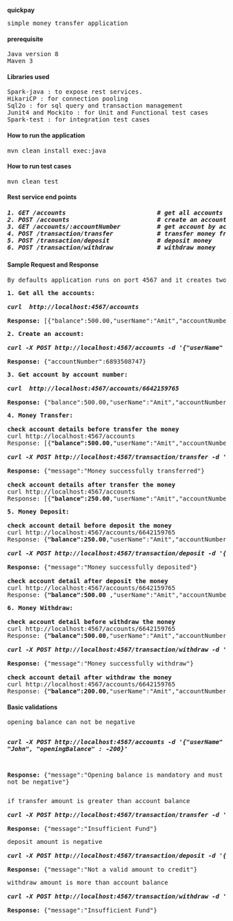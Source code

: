 <b> quickpay </b>
<pre>simple money transfer application 
</pre>
</hr>

<h4> prerequisite </h4>
<pre>
Java version 8
Maven 3
</pre>
</hr>
<h4> Libraries used </h4>
<pre>
Spark-java : to expose rest services.
HikariCP : for connection pooling
Sql2o : for sql query and transaction management
Junit4 and Mockito : for Unit and Functional test cases
Spark-test : for integration test cases
</pre>
</hr>
<h4> How to run the application</h4>
<pre>
mvn clean install exec:java
</pre>
</hr>
<h4> How to run test cases </h4>
<pre>
mvn clean test
</pre>

<h4> Rest service end points </h4>

<h5><pre>1. GET /accounts                      <i>   # get all accounts </i>
2. POST /accounts                     <i>   # create an account </i>
3. GET /accounts/:accountNumber       <i>   # get account by account number </i>
4. POST /transaction/transfer         <i>   # transfer money from one account to another </i>
5. POST /transaction/deposit          <i>   # deposit money </i>
6. POST /transaction/withdraw         <i>   # withdraw money </i></pre></h5>

<h4> Sample Request and Response </h4>
<pre>By defaults application runs on port 4567 and it creates two default accounts to play with </pre>

<pre><b>1. Get all the accounts: </b>

<b><i>curl  http://localhost:4567/accounts</i></b>

<b>Response:</b> [{"balance":500.00,"userName":"Amit","accountNumber":6642159765},{"balance":500.00,"userName":"Anil","accountNumber":6642159766}]
</pre>
<pre>
<b>2. Create an account:</b>

<b><i>curl -X POST http://localhost:4567/accounts -d '{"userName" : "John", "openingBalance" : 200}'</i></b>

<b>Response:</b> {"accountNumber":6893508747}
</pre>
<pre>
<b>3. Get account by account number: </b>

<b><i>curl  http://localhost:4567/accounts/6642159765 </i></b>

<b>Response:</b> {"balance":500.00,"userName":"Amit","accountNumber":6642159765}
</pre>
<pre>
<b>4. Money Transfer: </b>

<b>check account details before transfer the money</b>
curl http://localhost:4567/accounts
Response: [{<b>"balance":500.00</b>,"userName":"Amit","accountNumber":6642159765},{<b>"balance":500.00</b>,"userName":"Anil","accountNumber":6642159766}]

<b><i>curl -X POST http://localhost:4567/transaction/transfer -d '{"fromAccountNumber":6642159765, "toAccountNumber":6642159766, "transferAmount": 250}'</i></b>

<b>Response:</b> {"message":"Money successfully transferred"}

<b>check account details after transfer the money</b>
curl http://localhost:4567/accounts
Response: [{<b>"balance":250.00</b>,"userName":"Amit","accountNumber":6642159765},{<b>"balance":750.00</b>,"userName":"Anil","accountNumber":6642159766}]
</pre>
<pre>
<b>5. Money Deposit: </b>

<b>check account detail before deposit the money</b>
curl http://localhost:4567/accounts/6642159765
Response: {<b>"balance":250.00</b>,"userName":"Amit","accountNumber":6642159765}

<b><i>curl -X POST http://localhost:4567/transaction/deposit -d '{"accountNumber":6642159765, "amount": 250}'</i></b>
 
<b>Response:</b> {"message":"Money successfully deposited"}
 
<b>check account detail after deposit the money</b>
curl http://localhost:4567/accounts/6642159765
Response: {<b>"balance":500.00 </b>,"userName":"Amit","accountNumber":6642159765}
</pre>

<pre>
<b>6. Money Withdraw: </b>

<b>check account detail before withdraw the money</b>
curl http://localhost:4567/accounts/6642159765
Response: {<b>"balance":500.00</b>,"userName":"Amit","accountNumber":6642159765}

<b><i>curl -X POST http://localhost:4567/transaction/withdraw -d '{"accountNumber":6642159765, "amount": 300}'</i></b>
 
<b>Response:</b> {"message":"Money successfully withdraw"}
 
<b>check account detail after withdraw the money</b>
curl http://localhost:4567/accounts/6642159765
Response: {<b>"balance":200.00</b>,"userName":"Amit","accountNumber":6642159765}
</pre>

<h4>Basic validations </h4>
<pre>opening balance can not be negative 

<b><i>curl -X POST http://localhost:4567/accounts -d '{"userName" : "John", "openingBalance" : -200}'</i></b>

<b>Response:</b> {"message":"Opening balance is mandatory and must not be negative"}
</pre>
<pre>if transfer amount is greater than account balance 

<b><i>curl -X POST http://localhost:4567/transaction/transfer -d '{"fromAccountNumber":6642159765, "toAccountNumber":6642159766, "transferAmount": 1000}'</i></b>

<b>Response:</b> {"message":"Insufficient Fund"}
</pre>
<pre>deposit amount is negative 

<b><i>curl -X POST http://localhost:4567/transaction/deposit -d '{"accountNumber":6642159765, "amount": -250}'</i></b>

<b>Response:</b> {"message":"Not a valid amount to credit"}
</pre>
<pre>withdraw amount is more than account balance 

<b><i>curl -X POST http://localhost:4567/transaction/withdraw -d '{"accountNumber":6642159765, "amount": 1000}'</i></b>

<b>Response:</b> {"message":"Insufficient Fund"}
</pre>
